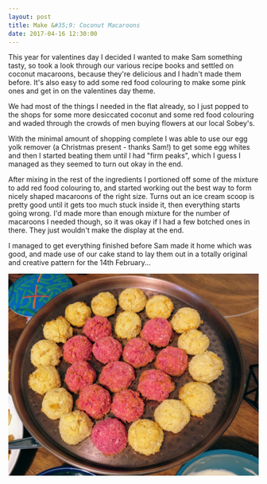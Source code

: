 ```yaml
---
layout: post
title: Make &#35;9: Coconut Macaroons
date: 2017-04-16 12:30:00
---
```


This year for valentines day I decided I wanted to make Sam something tasty, so took a look through our various recipe books and settled on coconut macaroons, because they're delicious and I hadn't made them before. It's also easy to add some red food colouring to make some pink ones and get in on the valentines day theme.

We had most of the things I needed in the flat already, so I just popped to the shops for some more desiccated coconut and some red food colouring and waded through the crowds of men buying flowers at our local Sobey's.

With the minimal amount of shopping complete I was able to use our egg yolk remover (a Christmas present - thanks Sam!) to get some egg whites and then I started beating them until I had "firm peaks", which I guess I managed as they seemed to turn out okay in the end.

After mixing in the rest of the ingredients I portioned off some of the mixture to add red food colouring to, and started working out the best way to form nicely shaped macaroons of the right size. Turns out an ice cream scoop is pretty good until it gets too much stuck inside it, then everything starts going wrong. I'd made more than enough mixture for the number of macaroons I needed though, so it was okay if I had a few botched ones in there. They just wouldn't make the display at the end.

I managed to get everything finished before Sam made it home which was good, and made use of our cake stand to lay them out in a totally original and creative pattern for the 14th February...

![An original arrangement...](assets/images/makes/9-1.jpg)
